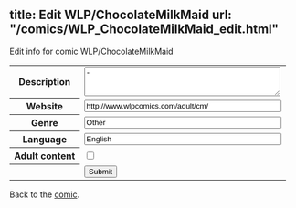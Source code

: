 title: Edit WLP/ChocolateMilkMaid
url: "/comics/WLP_ChocolateMilkMaid_edit.html"
---
Edit info for comic WLP/ChocolateMilkMaid

<form name="comic" action="http://gaepostmail.appspot.com/comic/" method="post">
<table class="comicinfo">
<tr>
<th>Description</th><td><textarea name="description" cols="40" rows="3">-</textarea></td>
</tr>
<tr>
<th>Website</th><td><input type="text" name="url" value="http://www.wlpcomics.com/adult/cm/" size="40"/></td>
</tr>
<tr>
<th>Genre</th><td><input type="text" name="genre" value="Other" size="40"/></td>
</tr>
<tr>
<th>Language</th><td><input type="text" name="language" value="English" size="40"/></td>
</tr>
<tr>
<th>Adult content</th><td><input type="checkbox" name="adult" value="adult" /></td>
</tr>
<tr>
<th></th><td>
<input type="hidden" name="comic" value="WLP_ChocolateMilkMaid" />
<input type="submit" name="submit" value="Submit" />
</td>
</tr>
</table>
</form>

Back to the [comic](WLP_ChocolateMilkMaid.html).
